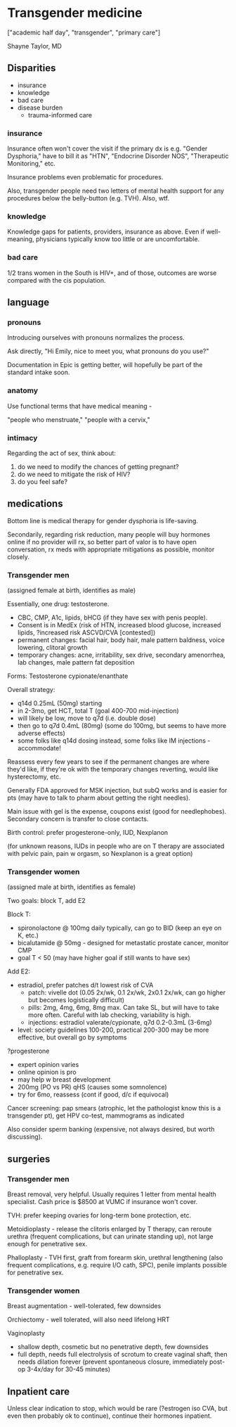 # Transgender medicine

["academic half day", "transgender", "primary care"]

Shayne Taylor, MD

## Disparities

- insurance
- knowledge
- bad care
- disease burden
  - trauma-informed care

### insurance

Insurance often won't cover the visit if the primary dx is e.g. "Gender Dysphoria,"
have to bill it as "HTN", "Endocrine Disorder NOS", "Therapeutic Monitoring," etc.

Insurance problems even problematic for procedures.

Also, transgender people need 
two letters of mental health support 
for any procedures below the belly-button (e.g. TVH). 
Also, wtf.

### knowledge

Knowledge gaps for patients, providers, insurance as above.
Even if well-meaning, physicians typically know too little or are uncomfortable.

### bad care

1/2 trans women in the South is HIV+, and of those, 
outcomes are worse compared with the cis population.

## language

### pronouns

Introducing ourselves with pronouns normalizes the process.

Ask directly, 
"Hi Emily, nice to meet you, what pronouns do you use?"

Documentation in Epic is getting better, 
will hopefully be part of the standard intake soon.

### anatomy

Use functional terms that have medical meaning - 

"people who menstruate," 
"people with a cervix,"

### intimacy

Regarding the act of sex, think about:

1. do we need to modify the chances of getting pregnant?
2. do we need to mitigate the risk of HIV?
3. do you feel safe?

## medications

Bottom line is medical therapy for gender dysphoria is life-saving.

Secondarily, 
regarding risk reduction, 
many people will buy hormones online if no provider will rx,
so better part of valor is to have open conversation, 
rx meds with appropriate mitigations as possible, 
monitor closely.

### Transgender men

(assigned female at birth, identifies as male)

Essentially, one drug: testosterone.

- CBC, CMP, A1c, lipids, bHCG (if they have sex with penis people).
- Consent is in MedEx (risk of HTN, increased blood glucose, increased lipids, ?increased risk ASCVD/CVA [contested])
- permanent changes: facial hair, body hair, male pattern baldness, voice lowering, clitoral growth
- temporary changes: acne, irritability, sex drive, secondary amenorrhea, lab changes, male pattern fat deposition

Forms: Testosterone cypionate/enanthate

Overall strategy:

- q14d 0.25mL (50mg) starting
- in 2-3mo, get HCT, total T (goal 400-700 mid-injection)
- will likely be low, move to q7d (i.e. double dose)
- then go to q7d 0.4mL (80mg) (some do 100mg, but seems to have more adverse effects)
- some folks like q14d dosing instead, some folks like IM injections - accommodate!

Reassess every few years to see if the permanent changes are where they'd like, 
if they're ok with the temporary changes reverting, would like hysterectomy, etc.

Generally FDA approved for MSK injection, 
but subQ works and is easier for pts 
(may have to talk to pharm about getting the right needles).

Main issue with gel is the expense, coupons exist (good for needlephobes).
Secondary concern is transfer to close contacts.

Birth control: prefer progesterone-only, IUD, Nexplanon

(for unknown reasons, 
IUDs in people who are on T therapy are associated with pelvic pain, 
pain w orgasm, 
so Nexplanon is a great option)

### Transgender women

(assigned male at birth, identifies as female)

Two goals: block T, add E2

Block T: 
- spironolactone @ 100mg daily typically, can go to BID (keep an eye on K, etc.)
- bicalutamide @ 50mg - designed for metastatic prostate cancer, monitor CMP
- goal T < 50 (may have higher goal if still wants to have sex)

Add E2:
- estradiol, prefer patches d/t lowest risk of CVA
  - patch: vivelle dot (0.05 2x/wk, 0.1 2x/wk, 2x0.1 2x/wk, can go higher but becomes logistically difficult)
  - pills: 2mg, 4mg, 6mg, 8mg max. Can take SL, but will have to take more often. Careful with lab checking, variability is high.
  - injections: estradiol valerate/cypionate, q7d 0.2-0.3mL (3-6mg)
- level: society guidelines 100-200, practical 200-300 may be more effective, but overall go by symptoms

?progesterone
- expert opinion varies
- online opinion is pro
- may help w breast development
- 200mg (PO vs PR) qHS (causes some somnolence)
- try for 6mo, reassess (cont if good, d/c if equivocal)

Cancer screening: 
pap smears (atrophic, let the pathologist know this is a transgender pt), 
get HPV co-test, 
mammograms as indicated

Also consider sperm banking (expensive, not always desired, but worth discussing).

## surgeries

### Transgender men

Breast removal, very helpful.
Usually requires 1 letter from mental health specialist.
Cash price is $8500 at VUMC if insurance won't cover.

TVH: prefer keeping ovaries for long-term bone protection, etc.

Metoidioplasty - release the clitoris enlarged by T therapy, 
can reroute urethra (frequent complications, but can urinate standing up),
not large enough for penetrative sex.

Phalloplasty - TVH first, graft from forearm skin, 
urethral lengthening (also frequent complications, 
e.g. require I/O cath, SPC), penile implants possible for penetrative sex.


### Transgender women

Breast augmentation - well-tolerated, few downsides

Orchiectomy - well tolerated, will also need lifelong HRT

Vaginoplasty
- shallow depth, cosmetic but no penetrative depth, few downsides
- full depth, needs full electrolysis of scrotum to create vaginal shaft, then needs dilation forever (prevent spontaneous closure, immediately post-op 3-4x/day for 30-45 minutes)


## Inpatient care

Unless clear indication to stop, 
which would be rare 
(?estrogen iso CVA, but even then probably ok to continue),
continue their hormones inpatient.
